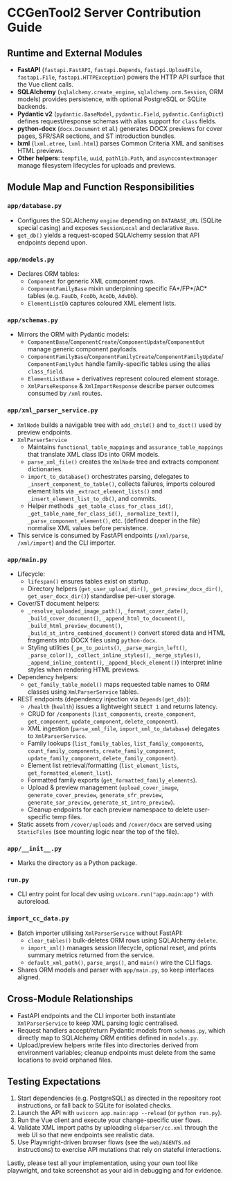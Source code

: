 # CCGenTool2 Server Contribution Guide

## Runtime and External Modules
- **FastAPI** (`fastapi.FastAPI`, `fastapi.Depends`, `fastapi.UploadFile`, `fastapi.File`, `fastapi.HTTPException`) powers the HTTP API surface that the Vue client calls.
- **SQLAlchemy** (`sqlalchemy.create_engine`, `sqlalchemy.orm.Session`, ORM models) provides persistence, with optional PostgreSQL or SQLite backends.
- **Pydantic v2** (`pydantic.BaseModel`, `pydantic.Field`, `pydantic.ConfigDict`) defines request/response schemas with alias support for `class` fields.
- **python-docx** (`docx.Document` et al.) generates DOCX previews for cover pages, SFR/SAR sections, and ST introduction bundles.
- **lxml** (`lxml.etree`, `lxml.html`) parses Common Criteria XML and sanitises HTML previews.
- **Other helpers**: `tempfile`, `uuid`, `pathlib.Path`, and `asynccontextmanager` manage filesystem lifecycles for uploads and previews.

## Module Map and Function Responsibilities
### `app/database.py`
- Configures the SQLAlchemy `engine` depending on `DATABASE_URL` (SQLite special casing) and exposes `SessionLocal` and declarative `Base`.
- `get_db()` yields a request-scoped SQLAlchemy session that API endpoints depend upon.

### `app/models.py`
- Declares ORM tables:
  - `Component` for generic XML component rows.
  - `ComponentFamilyBase` mixin underpinning specific FA*/FP*/AC* tables (e.g. `FauDb`, `FcoDb`, `AcoDb`, `AdvDb`).
  - `ElementListDb` captures coloured XML element lists.

### `app/schemas.py`
- Mirrors the ORM with Pydantic models:
  - `ComponentBase`/`ComponentCreate`/`ComponentUpdate`/`ComponentOut` manage generic component payloads.
  - `ComponentFamilyBase`/`ComponentFamilyCreate`/`ComponentFamilyUpdate`/`ComponentFamilyOut` handle family-specific tables using the alias `class_field`.
  - `ElementListBase` + derivatives represent coloured element storage.
  - `XmlParseResponse` & `XmlImportResponse` describe parser outcomes consumed by `/xml` routes.

### `app/xml_parser_service.py`
- `XmlNode` builds a navigable tree with `add_child()` and `to_dict()` used by preview endpoints.
- `XmlParserService`
  - Maintains `functional_table_mappings` and `assurance_table_mappings` that translate XML class IDs into ORM models.
  - `parse_xml_file()` creates the `XmlNode` tree and extracts component dictionaries.
  - `import_to_database()` orchestrates parsing, delegates to `_insert_component_to_table()`, collects failures, imports coloured element lists via `_extract_element_lists()` and `_insert_element_list_to_db()`, and commits.
  - Helper methods `_get_table_class_for_class_id()`, `_get_table_name_for_class_id()`, `_normalize_text()`, `_parse_component_element()`, etc. (defined deeper in the file) normalise XML values before persistence.
- This service is consumed by FastAPI endpoints (`/xml/parse`, `/xml/import`) and the CLI importer.

### `app/main.py`
- Lifecycle:
  - `lifespan()` ensures tables exist on startup.
  - Directory helpers (`get_user_upload_dir()`, `_get_preview_docx_dir()`, `get_user_docx_dir()`) standardise per-user storage.
- Cover/ST document helpers:
  - `_resolve_uploaded_image_path()`, `_format_cover_date()`, `_build_cover_document()`, `_append_html_to_document()`, `_build_html_preview_document()`, `_build_st_intro_combined_document()` convert stored data and HTML fragments into DOCX files using `python-docx`.
  - Styling utilities (`_px_to_points()`, `_parse_margin_left()`, `_parse_color()`, `_collect_inline_styles()`, `_merge_styles()`, `_append_inline_content()`, `_append_block_element()`) interpret inline styles when rendering HTML previews.
- Dependency helpers:
  - `get_family_table_model()` maps requested table names to ORM classes using `XmlParserService` tables.
- REST endpoints (dependency injection via `Depends(get_db)`):
  - `/health` (`health`) issues a lightweight `SELECT 1` and returns latency.
  - CRUD for `/components` (`list_components`, `create_component`, `get_component`, `update_component`, `delete_component`).
  - XML ingestion (`parse_xml_file`, `import_xml_to_database`) delegates to `XmlParserService`.
  - Family lookups (`list_family_tables`, `list_family_components`, `count_family_components`, `create_family_component`, `update_family_component`, `delete_family_component`).
  - Element list retrieval/formatting (`list_element_lists`, `get_formatted_element_list`).
  - Formatted family exports (`get_formatted_family_elements`).
  - Upload & preview management (`upload_cover_image`, `generate_cover_preview`, `generate_sfr_preview`, `generate_sar_preview`, `generate_st_intro_preview`).
  - Cleanup endpoints for each preview namespace to delete user-specific temp files.
- Static assets from `/cover/uploads` and `/cover/docx` are served using `StaticFiles` (see mounting logic near the top of the file).

### `app/__init__.py`
- Marks the directory as a Python package.

### `run.py`
- CLI entry point for local dev using `uvicorn.run("app.main:app")` with autoreload.

### `import_cc_data.py`
- Batch importer utilising `XmlParserService` without FastAPI:
  - `clear_tables()` bulk-deletes ORM rows using SQLAlchemy `delete`.
  - `import_xml()` manages session lifecycle, optional reset, and prints summary metrics returned from the service.
  - `default_xml_path()`, `parse_args()`, and `main()` wire the CLI flags.
- Shares ORM models and parser with `app/main.py`, so keep interfaces aligned.

## Cross-Module Relationships
- FastAPI endpoints and the CLI importer both instantiate `XmlParserService` to keep XML parsing logic centralised.
- Request handlers accept/return Pydantic models from `schemas.py`, which directly map to SQLAlchemy ORM entities defined in `models.py`.
- Upload/preview helpers write files into directories derived from environment variables; cleanup endpoints must delete from the same locations to avoid orphaned files.

## Testing Expectations
1. Start dependencies (e.g. PostgreSQL) as directed in the repository root instructions, or fall back to SQLite for isolated checks.
2. Launch the API with `uvicorn app.main:app --reload` (or `python run.py`).
3. Run the Vue client and execute your change-specific user flows.
4. Validate XML import paths by uploading `oldparser/cc.xml` through the web UI so that new endpoints see realistic data.
5. Use Playwright-driven browser flows (see the `web/AGENTS.md` instructions) to exercise API mutations that rely on stateful interactions.

Lastly, please test all your implementation, using your own tool like playwright, and take screenshot as your aid in debugging and for evidence.
